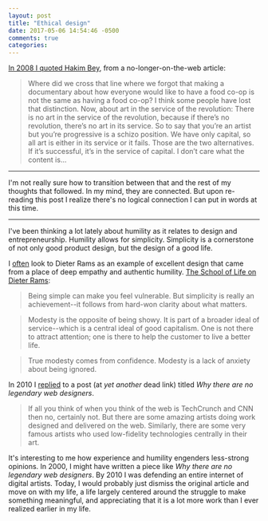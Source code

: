 ```yaml
---
layout: post
title: "Ethical design"
date: 2017-05-06 14:54:46 -0500
comments: true
categories: 
---
```


[In 2008 I quoted Hakim Bey]({{site.baseurl}}/2008/02/25/the-gap-between-the-artists-and-the-real-estate-developers-has-gotten-very-small-in-our-modern-times/), from a no-longer-on-the-web article:

> Where did we cross that line where we forgot that making a documentary about how everyone would like to have a food co-op is not the same as having a food co-op? I think some people have lost that distinction. Now, about art in the service of the revolution: There is no art in the service of the revolution, because if there’s no revolution, there’s no art in its service. So to say that you’re an artist but you’re progressive is a schizo position. We have only capital, so all art is either in its service or it fails. Those are the two alternatives. If it’s successful, it’s in the service of capital. I don’t care what the content is...

---

I'm not really sure how to transition between that and the rest of my thoughts that followed. In my mind, they are connected. But upon re-reading this post I realize there's no logical connection I can put in words at this time.

---

I've been thinking a lot lately about humility as it relates to design and entrepreneurship. Humility allows for simplicity. Simplicity is a cornerstone of not only good product design, but the design of a good life.

I [often]({{site.baseurl}}/2010/10/07/good-design-is-as-little-design-as-possible/) look to Dieter Rams as an example of excellent design that came from a place of deep empathy and authentic humility. [The School of Life on Dieter Rams](http://www.thebookoflife.org/dieter-rams/):

> Being simple can make you feel vulnerable. But simplicity is really an achievement--it follows from hard-won clarity about what matters.

> Modesty is the opposite of being showy. It is part of a broader ideal of service--which is a central ideal of good capitalism. One is not there to attract attention; one is there to help the customer to live a better life.

> True modesty comes from confidence. Modesty is a lack of anxiety about being ignored.

In 2010 I [replied]({{site.baseurl}}/2010/01/02/no-legendary-design-on-the-web/) to a post (at *yet another* dead link) titled *Why there are no legendary web designers*. 

> If all you think of when you think of the web is TechCrunch and CNN then no, certainly not. But there are some amazing artists doing work designed and delivered on the web. Similarly, there are some very famous artists who used low-fidelity technologies centrally in their art.

It's interesting to me how experience and humility engenders less-strong opinions. In 2000, I might have written a piece like *Why there are no legendary web designers*. By 2010 I was defending an entire internet of digital artists. Today, I would probably just dismiss the original article and move on with my life, a life largely centered around the struggle to make something meaningful, and appreciating that it is a lot more work than I ever realized earlier in my life.
